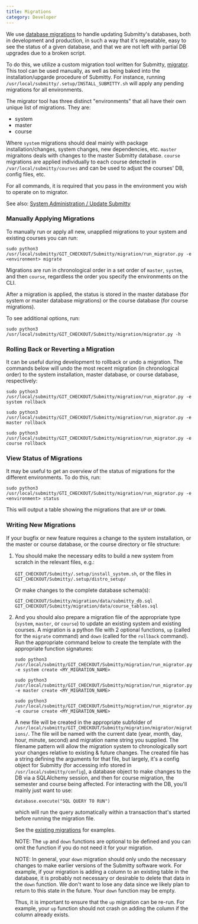 ```yaml
---
title: Migrations
category: Developer
---
```


We use [database migrations](https://en.wikipedia.org/wiki/Schema_migration) 
to handle updating Submitty's databases, both in development and production, 
in such a way that it's repeatable, easy to see the status of a given database,
and that we are not left with partial DB upgrades due to a broken script.

To do this, we utilize a custom migration tool written for Submitty, 
[migrator](https://github.com/Submitty/Submitty/tree/master/migration). This tool
can be used manually, as well as being baked into the
installation/upgarde procedure of Submitty. For instance, running
`/usr/local/submitty/.setup/INSTALL_SUBMITTY.sh` will apply any pending
migrations for all environments.

The migrator tool has three distinct "environments" that all have their
own unique list of migrations. They are:
* system
* master
* course

Where `system` migrations should deal mainly with package installation/changes,
system changes, new dependencies, etc. `master` migraitons deals with changes to the master Submitty
database. `course` migrations are applied individually to each course
detected in `/var/local/submitty/courses` and can be used to adjust the
courses' DB, config files, etc.

For all commands, it is required that you pass in the environment you wish
to operate on to migrator.

See also: [System Administration / Update Submitty](../sysadmin/update)


### Manually Applying Migrations

To manually run or apply all new, unapplied migrations to your system
and existing courses you can run:

```
sudo python3 /usr/local/submitty/GIT_CHECKOUT/Submitty/migration/run_migrator.py -e <environment> migrate
```

Migrations are run in chronological order in a set order of `master`,
`system`, and then `course`, regardless the order you specify the environments
on the CLI.

After a migration is applied, the status is stored in the master
database (for system or master database migrations) or the course
database (for course migrations).

To see additional options, run:

```
sudo python3 /usr/local/submitty/GIT_CHECKOUT/Submitty/migration/migrator.py -h
```


### Rolling Back or Reverting a Migration

It can be useful during development to rollback or undo a migration.
The commands below will undo the most recent migration (in
chronological order) to the system installation, master database, or
course database, respectively:

```
sudo python3 /usr/local/submitty/GIT_CHECKOUT/Submitty/migration/run_migrator.py -e system rollback
```

```
sudo python3 /usr/local/submitty/GIT_CHECKOUT/Submitty/migration/run_migrator.py -e master rollback
```

```
sudo python3 /usr/local/submitty/GIT_CHECKOUT/Submitty/migration/run_migrator.py -e course rollback
```

### View Status of Migrations

It may be useful to get an overview of the status of migrations for the
different environments. To do this, run:

```
sudo python3 /usr/local/submitty/GTI_CHECKOUT/Submitty/migration/run_migrator.py -e <environment> status
```

This will output a table showing the migrations that are `UP` or `DOWN`.

### Writing New Migrations

If your bugfix or new feature requires a change to the system
installation, or the master or course database, or the course
directory or file structure:


1.  You should make the necessary edits to build a new system from
    scratch in the relevant files, e.g.:

    `GIT_CHECKOUT/Submitty/.setup/install_system.sh`, or the files in
    `GIT_CHECKOUT/Submitty/.setup/distro_setup/`

    Or make changes to the complete database schema(s):

    `GIT_CHECKOUT/Submitty/migration/data/submitty_db.sql`
    `GIT_CHECKOUT/Submitty/migration/data/course_tables.sql` 


2.  And you should also prepare a migration file of the appropriate
    type (`system`, `master`, or `course`) to update an existing system and
    existing courses.  A migration is a python file with 2 optional functions,
    `up` (called for the `migrate` command) and `down` (called for the
    `rollback` command).  Run the appropriate command below to create
    the template with the appropriate function signatures:

    ```
    sudo python3 /usr/local/submitty/GIT_CHECKOUT/Submitty/migration/run_migrator.py -e system create <MY_MIGRATION_NAME>
    ```

    ```
    sudo python3 /usr/local/submitty/GIT_CHECKOUT/Submitty/migration/run_migrator.py -e master create <MY_MIGRATION_NAME>
    ```

    ```
    sudo python3 /usr/local/submitty/GIT_CHECKOUT/Submitty/migration/run_migrator.py -e course create <MY_MIGRATION_NAME>
    ```

    A new file will be created in the
    appropriate subfolder of
    `/usr/local/submitty/GIT_CHECKOUT/Submitty/migration/migrator/migrations/`.
    The file will be named with the current date (year, month, day,
    hour, minute, second) and migration name string you supplied.
    The filename pattern will allow the migration system to
    chronologically sort your changes relative to existing & future
    changes. The created file has a string defining the arguments
    for that file, but largely, it's a config object for Submitty
    (for accessing info stored in `/usr/local/submitty/config`), a
    database object to make changes to the DB via a SQLAlchemy
    session, and then for course migration, the semester and course
    being affected. For interacting with the DB, you'll mainly just
    want to use:
    
    ```
    database.execute("SQL QUERY TO RUN")
    ```
    
    which will run the query automatically within a transaction that's
    started before running the migration file.

    See the [existing migrations](https://github.com/Submitty/Submitty/tree/master/migration/migrator/migrations)
    for examples.

    NOTE: The `up` and `down` functions are optional to be defined and
    you can omit the function if you do not need it for your migration.
  
    NOTE: In general, your `down` migration should only undo the
    necessary changes to make earlier versions of the Submitty
    software work.  For example, if your migration is adding a column
    to an existing table in the database, it is probably not necessary
    or desirable to delete that data in the `down` function.  We don't
    want to lose any data since we likely plan to return to this state
    in the future. Your `down` function may be empty.

    Thus, it is important to ensure that the `up` migration can be
    re-run.  For example, your `up` function should not crash on adding the
    column if the column already exists.

